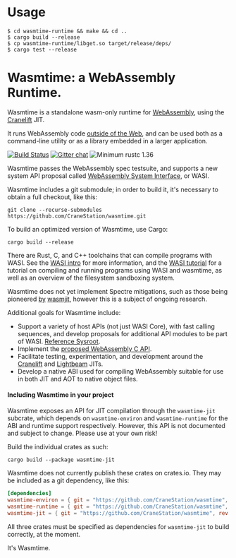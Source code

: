 # Usage

```
$ cd wasmtime-runtime && make && cd ..
$ cargo build --release
$ cp wasmtime-runtime/libget.so target/release/deps/
$ cargo test --release
```

# Wasmtime: a WebAssembly Runtime.

Wasmtime is a standalone wasm-only runtime for [WebAssembly], using the [Cranelift] JIT.

It runs WebAssembly code [outside of the Web], and can be used both as a command-line
utility or as a library embedded in a larger application.

[WebAssembly]: https://webassembly.org/
[Cranelift]: https://github.com/CraneStation/cranelift
[outside of the Web]: https://webassembly.org/docs/non-web/

[![Build Status](https://dev.azure.com/CraneStation/Wasmtime/_apis/build/status/CraneStation.wasmtime?branchName=master)](https://dev.azure.com/CraneStation/Wasmtime/_build/latest?definitionId=4&branchName=master)
[![Gitter chat](https://badges.gitter.im/CraneStation/CraneStation.svg)](https://gitter.im/CraneStation/Lobby)
![Minimum rustc 1.36](https://img.shields.io/badge/rustc-1.36+-green.svg)

Wasmtime passes the WebAssembly spec testsuite, and supports a new system
API proposal called [WebAssembly System Interface], or WASI.

Wasmtime includes a git submodule; in order to build it, it's necessary to
obtain a full checkout, like this:
```
git clone --recurse-submodules https://github.com/CraneStation/wasmtime.git
```

To build an optimized version of Wasmtime, use Cargo:

```
cargo build --release
```

There are Rust, C, and C++ toolchains that can compile programs with WASI. See
the [WASI intro][WASI intro] for more information, and the [WASI tutorial][WASI tutorial]
for a tutorial on compiling and running programs using WASI and wasmtime, as
well as an overview of the filesystem sandboxing system.

Wasmtime does not yet implement Spectre mitigations, such as those being
pioneered [by](https://www.wasmjit.org/blog/spectre-mitigations-part-1.html)
[wasmjit](https://www.wasmjit.org/blog/spectre-mitigations-part-2.html),
however this is a subject of ongoing research.

[CloudABI]: https://cloudabi.org/
[WebAssembly System Interface]: docs/WASI-overview.md
[WASI intro]: docs/WASI-intro.md
[WASI tutorial]: docs/WASI-tutorial.md

Additional goals for Wasmtime include:
 - Support a variety of host APIs (not just WASI Core), with fast calling sequences,
   and develop proposals for additional API modules to be part of WASI.
   [Reference Sysroot](https://github.com/WebAssembly/reference-sysroot).
 - Implement the [proposed WebAssembly C API].
 - Facilitate testing, experimentation, and development around the [Cranelift] and
   [Lightbeam] JITs.
 - Develop a native ABI used for compiling WebAssembly suitable for use in both
   JIT and AOT to native object files.

[proposed WebAssembly C API]: https://github.com/rossberg/wasm-c-api
[Cranelift]: https://github.com/CraneStation/cranelift
[Lightbeam]: https://github.com/CraneStation/lightbeam

#### Including Wasmtime in your project
Wasmtime exposes an API for JIT compilation through the `wasmtime-jit` subcrate, which depends on `wasmtime-environ` and `wasmtime-runtime` for the ABI and runtime support respectively. However, this API is not documented and subject to change. Please use at your own risk!

Build the individual crates as such:

```
cargo build --package wasmtime-jit
```

Wasmtime does not currently publish these crates on crates.io. They may be included as a git dependency, like this:

```toml
[dependencies]
wasmtime-environ = { git = "https://github.com/CraneStation/wasmtime", rev = "somecommithash" }
wasmtime-runtime = { git = "https://github.com/CraneStation/wasmtime", rev = "somecommithash" }
wasmtime-jit = { git = "https://github.com/CraneStation/wasmtime", rev = "somecommithash" }
```

All three crates must be specified as dependencies for `wasmtime-jit` to build correctly, at the moment.

It's Wasmtime.

